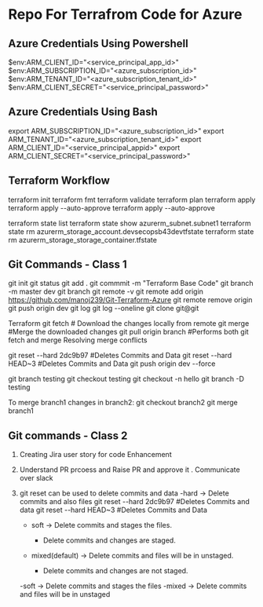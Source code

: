# Repo For Terrafrom Code for Azure

## Azure Credentials Using Powershell
$env:ARM_CLIENT_ID="<service_principal_app_id>"
$env:ARM_SUBSCRIPTION_ID="<azure_subscription_id>"
$env:ARM_TENANT_ID="<azure_subscription_tenant_id>"
$env:ARM_CLIENT_SECRET="<service_principal_password>"

## Azure Credentials Using Bash

export ARM_SUBSCRIPTION_ID="<azure_subscription_id>"
export ARM_TENANT_ID="<azure_subscription_tenant_id>"
export ARM_CLIENT_ID="<service_principal_appid>"
export ARM_CLIENT_SECRET="<service_principal_password>"

## Terraform Workflow
terraform init
terraform fmt
terraform validate
terraform plan
terraform apply
terraform apply  --auto-approve
terraform apply  --auto-approve

terraform state list
terraform state show azurerm_subnet.subnet1
terraform state rm azurerm_storage_account.devsecopsb43devtfstate
terraform state rm azurerm_storage_storage_container.tfstate


## Git Commands - Class 1
git init
git status 
git add .
git commmit -m  "Terraform Base Code"
git branch -m master dev
git branch
git remote -v
git remote add origin https://github.com/manoj239/Git-Terraform-Azure
git remote remove origin
git push origin dev
git log
git log --oneline 
git clone git@git

Terraform
git fetch # Download the changes locally from remote 
git merge #Merge the downloaded changes
git pull origin branch #Performs both git fetch and merge
Resolving merge conflicts

git reset --hard 2dc9b97 #Deletes Commits and Data
git reset --hard HEAD~3 #Deletes Commits and Data
git push origin dev --force

git branch testing
git checkout testing
git checkout -n hello
git branch -D testing   

To merge branch1 changes  in branch2:
git checkout branch2
git merge branch1

## Git commands - Class 2
1. Creating Jira user story for code Enhancement
2. Understand PR prcoess and Raise PR and approve it . Communicate over slack
3. git reset can be used to delete commits and data
    -hard -> Delete commits and also files
     git reset --hard 2dc9b97  #Deletes Commits and data
     git reset --hard HEAD~3  #Deletes Commits and Data

    - soft  -> Delete commits and stages the files.
        - Delete commits and changes are staged. 

    - mixed(default) -> Delete commits and files will be in unstaged.
      - Delete commits and changes are not staged.  


    
    -soft -> Delete commits and stages the files
    -mixed -> Delete commits and files will be in unstaged
